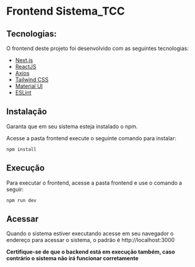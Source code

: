 # Frontend Sistema_TCC

## Tecnologias:
O frontend deste projeto foi desenvolvido com as seguintes tecnologias:

- [Next.js](https://nextjs.org)
- [ReactJS](https://reactjs.org/)
- [Axios](https://github.com/axios/axios)
- [Tailwind CSS](https://tailwindcss.com)
- [Material UI](https://mui.com)
- [ESLint](https://eslint.org)

## Instalação

Garanta que em seu sistema esteja instalado o npm.

Acesse a pasta frontend execute o seguinte comando para instalar:
```console
npm install
```

## Execução

Para executar o frontend, acesse a pasta frontend e use o comando a seguir:
```console
npm run dev
```

## Acessar
Quando o sistema estiver executando acesse em seu navegador o endereço para acessar o sistema, o padrão é http://localhost:3000

**Certifique-se de que o backend está em execução também, caso contrário o sistema não irá funcionar corretamente**
